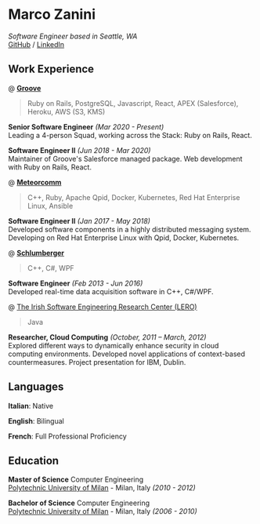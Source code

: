 # Marco Zanini

_Software Engineer based in Seattle, WA_ <br>
[GitHub](https://github.com/mzanini/) / [LinkedIn](https://www.linkedin.com/in/marco-zanini)

## Work Experience

@ [**Groove**](https://www.groove.co/)
> Ruby on Rails, PostgreSQL, Javascript, React, APEX (Salesforce), Heroku, AWS (S3, KMS)

**Senior Software Engineer** _(Mar 2020 - Present)_ <br>
Leading a 4-person Squad, working across the Stack: Ruby on Rails, React.

**Software Engineer II** _(Jun 2018 - Mar 2020)_ <br>
Maintainer of Groove's Salesforce managed package. Web development with Ruby on Rails, React.

@ [**Meteorcomm**](https://meteorcomm.com/)
> C++, Ruby, Apache Qpid, Docker, Kubernetes, Red Hat Enterprise Linux, Ansible

**Software Engineer II**  _(Jan 2017 - May 2018)_ <br>
Developed software components in a highly distributed messaging system. Developing on Red Hat Enterprise Linux with Qpid, Docker, Kubernetes.

@ [**Schlumberger**](https://www.slb.com/)
> C++, C#, WPF

**Software Engineer**  _(Feb 2013 - Jun 2016)_ <br>
Developed real-time data acquisition software in C++, C#/WPF.

@ [The Irish Software Engineering Research Center (LERO)](https://www.lero.ie/)
> Java

**Researcher, Cloud Computing**  _(October, 2011 – March, 2012)_ <br>
Explored different ways to dynamically enhance security in cloud computing environments. Developed novel applications of context-based countermeasures. Project presentation for IBM, Dublin.

## Languages

**Italian**: Native

**English**: Bilingual

**French**: Full Professional Proficiency


## Education

**Master of Science** Computer Engineering<br>
[Polytechnic University of Milan](https://www.polimi.it/en/) - Milan, Italy _(2010 - 2012)_

**Bachelor of Science** Computer Engineering<br>
[Polytechnic University of Milan](https://www.polimi.it/en/) - Milan, Italy _(2006 - 2010)_
